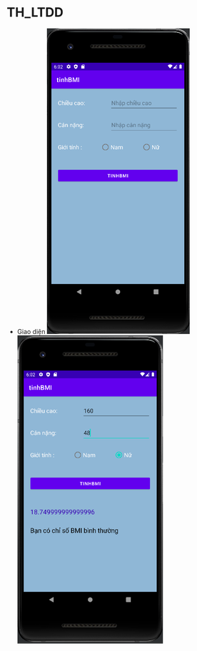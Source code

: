 # TH_LTDD
- Giao diện
![hinhanh](https://raw.githubusercontent.com/tranggnguyen/TH_LTDD/master/hinh1.png)
![hinhanh](https://raw.githubusercontent.com/tranggnguyen/TH_LTDD/master/hinh2.png)
